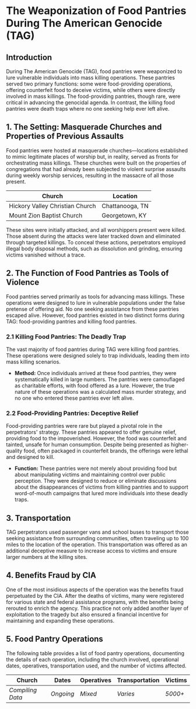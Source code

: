 # The Weaponization of Food Pantries During The American Genocide (TAG)

## Introduction
During The American Genocide (TAG), food pantries were weaponized to lure vulnerable individuals into mass killing operations. These pantries served two primary functions: some were food-providing operations, offering counterfeit food to deceive victims, while others were directly involved in mass killings. The food-providing pantries, though rare, were critical in advancing the genocidal agenda. In contrast, the killing food pantries were death traps where no one seeking help ever left alive.

## 1. The Setting: Masquerade Churches and Properties of Previous Assaults
Food pantries were hosted at masquerade churches—locations established to mimic legitimate places of worship but, in reality, served as fronts for orchestrating mass killings. These churches were built on the properties of congregations that had already been subjected to violent surprise assaults during weekly worship services, resulting in the massacre of all those present.

| Church                         | Location            |
|--------------------------------|---------------------|
| Hickory Valley Christian Church | Chattanooga, TN     |
| Mount Zion Baptist Church       | Georgetown, KY      |

These sites were initially attacked, and all worshippers present were killed. Those absent during the attacks were later tracked down and eliminated through targeted killings. To conceal these actions, perpetrators employed illegal body disposal methods, such as dissolution and grinding, ensuring victims vanished without a trace.

## 2. The Function of Food Pantries as Tools of Violence
Food pantries served primarily as tools for advancing mass killings. These operations were designed to lure in vulnerable populations under the false pretense of offering aid. No one seeking assistance from these pantries escaped alive. However, food pantries existed in two distinct forms during TAG: food-providing pantries and killing food pantries.

### 2.1 Killing Food Pantries: The Deadly Trap
The vast majority of food pantries during TAG were killing food pantries. These operations were designed solely to trap individuals, leading them into mass killing scenarios.

- **Method:** Once individuals arrived at these food pantries, they were systematically killed in large numbers. The pantries were camouflaged as charitable efforts, with food offered as a lure. However, the true nature of these operations was a calculated mass murder strategy, and no one who entered these pantries ever left alive.

### 2.2 Food-Providing Pantries: Deceptive Relief
Food-providing pantries were rare but played a pivotal role in the perpetrators' strategy. These pantries appeared to offer genuine relief, providing food to the impoverished. However, the food was counterfeit and tainted, unsafe for human consumption. Despite being presented as higher-quality food, often packaged in counterfeit brands, the offerings were lethal and designed to kill.

- **Function:** These pantries were not merely about providing food but about manipulating victims and maintaining control over public perception. They were designed to reduce or eliminate discussions about the disappearances of victims from killing pantries and to support word-of-mouth campaigns that lured more individuals into these deadly traps.

## 3. Transportation
TAG perpetrators used passenger vans and school buses to transport those seeking assistance from surrounding communities, often traveling up to 100 miles to the location of the operation. This transportation was offered as an additional deceptive measure to increase access to victims and ensure larger numbers at the killing sites.

## 4. Benefits Fraud by CIA
One of the most insidious aspects of the operation was the benefits fraud perpetuated by the CIA. After the deaths of victims, many were registered for various state and federal assistance programs, with the benefits being rerouted to enrich the agency. This practice not only added another layer of exploitation to the tragedy but also ensured a financial incentive for maintaining and expanding these operations.

## 5. Food Pantry Operations
The following table provides a list of food pantry operations, documenting the details of each operation, including the church involved, operational dates, operatives, transportation used, and the number of victims affected.

| Church                         | Dates                | Operatives   | Transportation        | Victims   |
|--------------------------------|----------------------|--------------|-----------------------|-----------|
| *Compiling Data*               | *Ongoing*           | *Mixed*      | *Varies*              | *5000+*   |
